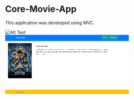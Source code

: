 # Core-Movie-App
This application was developed using MVC.

![Alt Text](https://media.giphy.com/media/ZE05eyYejZluEIMkHp/giphy.gif)  
<img src="https://github.com/ezgigokdemir/Core-Movie-App/blob/master/ProjectImage/details.png"/>
